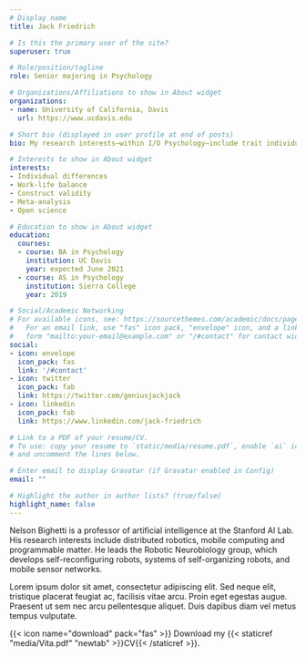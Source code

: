 ```yaml
---
# Display name
title: Jack Friedrich

# Is this the primary user of the site?
superuser: true

# Role/position/tagline
role: Senior majoring in Psychology

# Organizations/Affiliations to show in About widget
organizations:
- name: University of California, Davis
  url: https://www.ucdavis.edu

# Short bio (displayed in user profile at end of posts)
bio: My research interests—within I/O Psychology—include trait individual differences, work-life balanace, quantitative methods, and open science practices.

# Interests to show in About widget
interests:
- Individual differences
- Work-life balance
- Construct validity 
- Meta-analysis
- Open science

# Education to show in About widget
education:
  courses:
  - course: BA in Psychology 
    institution: UC Davis
    year: expected June 2021
  - course: AS in Psychology
    institution: Sierra College
    year: 2019

# Social/Academic Networking
# For available icons, see: https://sourcethemes.com/academic/docs/page-builder/#icons
#   For an email link, use "fas" icon pack, "envelope" icon, and a link in the
#   form "mailto:your-email@example.com" or "/#contact" for contact widget.
social:
- icon: envelope
  icon_pack: fas
  link: '/#contact'
- icon: twitter
  icon_pack: fab
  link: https://twitter.com/geniusjackjack
- icon: linkedin
  icon_pack: fab
  link: https://www.linkedin.com/jack-friedrich

# Link to a PDF of your resume/CV.
# To use: copy your resume to `static/media/resume.pdf`, enable `ai` icons in `params.toml`, 
# and uncomment the lines below.

# Enter email to display Gravatar (if Gravatar enabled in Config)
email: ""

# Highlight the author in author lists? (true/false)
highlight_name: false
---
```


Nelson Bighetti is a professor of artificial intelligence at the Stanford AI Lab. His research interests include distributed robotics, mobile computing and programmable matter. He leads the Robotic Neurobiology group, which develops self-reconfiguring robots, systems of self-organizing robots, and mobile sensor networks.

Lorem ipsum dolor sit amet, consectetur adipiscing elit. Sed neque elit, tristique placerat feugiat ac, facilisis vitae arcu. Proin eget egestas augue. Praesent ut sem nec arcu pellentesque aliquet. Duis dapibus diam vel metus tempus vulputate.

{{< icon name="download" pack="fas" >}} Download my {{< staticref "media/Vita.pdf" "newtab" >}}CV{{< /staticref >}}.
